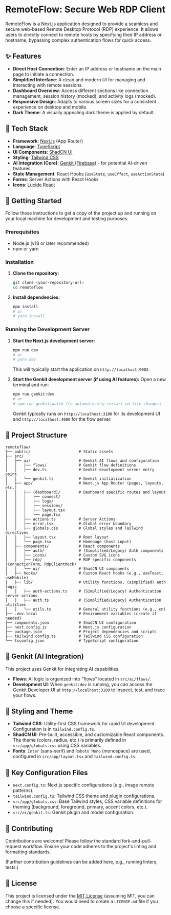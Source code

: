 
# RemoteFlow: Secure Web RDP Client

RemoteFlow is a Next.js application designed to provide a seamless and secure web-based Remote Desktop Protocol (RDP) experience. It allows users to directly connect to remote hosts by specifying their IP address or hostname, bypassing complex authentication flows for quick access.

## ✨ Features

*   **Direct Host Connection**: Enter an IP address or hostname on the main page to initiate a connection.
*   **Simplified Interface**: A clean and modern UI for managing and interacting with remote sessions.
*   **Dashboard Overview**: Access different sections like connection management, session history (mocked), and activity logs (mocked).
*   **Responsive Design**: Adapts to various screen sizes for a consistent experience on desktop and mobile.
*   **Dark Theme**: A visually appealing dark theme is applied by default.

## 🚀 Tech Stack

*   **Framework**: [Next.js](https://nextjs.org/) (App Router)
*   **Language**: [TypeScript](https://www.typescriptlang.org/)
*   **UI Components**: [ShadCN UI](https://ui.shadcn.com/)
*   **Styling**: [Tailwind CSS](https://tailwindcss.com/)
*   **AI Integration (Core)**: [Genkit (Firebase)](https://firebase.google.com/docs/genkit) - for potential AI-driven features.
*   **State Management**: React Hooks (`useState`, `useEffect`, `useActionState`)
*   **Forms**: Server Actions with React Hooks
*   **Icons**: [Lucide React](https://lucide.dev/)

## 🏁 Getting Started

Follow these instructions to get a copy of the project up and running on your local machine for development and testing purposes.

### Prerequisites

*   Node.js (v18 or later recommended)
*   npm or yarn

### Installation

1.  **Clone the repository:**
    ```bash
    git clone <your-repository-url>
    cd remoteflow
    ```

2.  **Install dependencies:**
    ```bash
    npm install
    # or
    # yarn install
    ```

### Running the Development Server

1.  **Start the Next.js development server:**
    ```bash
    npm run dev
    # or
    # yarn dev
    ```
    This will typically start the application on `http://localhost:9002`.

2.  **Start the Genkit development server (if using AI features):**
    Open a new terminal and run:
    ```bash
    npm run genkit:dev
    # or
    # npm run genkit:watch (to automatically restart on file changes)
    ```
    Genkit typically runs on `http://localhost:3100` for its development UI and `http://localhost:4000` for the flow server.

## 📂 Project Structure

```
remoteflow/
├── public/                     # Static assets
├── src/
│   ├── ai/                     # Genkit AI flows and configuration
│   │   ├── flows/              # Genkit flow definitions
│   │   ├── dev.ts              # Genkit development server entry point
│   │   └── genkit.ts           # Genkit initialization
│   ├── app/                    # Next.js App Router (pages, layouts, etc.)
│   │   ├── (dashboard)/        # Dashboard specific routes and layout
│   │   │   ├── connect/
│   │   │   ├── logs/
│   │   │   ├── sessions/
│   │   │   ├── layout.tsx
│   │   │   └── page.tsx
│   │   ├── actions.ts          # Server Actions
│   │   ├── error.tsx           # Global error boundary
│   │   ├── globals.css         # Global styles and Tailwind directives
│   │   ├── layout.tsx          # Root layout
│   │   └── page.tsx            # Homepage (host input)
│   ├── components/             # React components
│   │   ├── auth/               # (Simplified/Legacy) Auth components
│   │   ├── icons/              # Custom SVG icons
│   │   ├── rdp/                # RDP specific components (ConnectionForm, RdpClientMock)
│   │   └── ui/                 # ShadCN UI components
│   ├── hooks/                  # Custom React hooks (e.g., useToast, useMobile)
│   ├── lib/                    # Utility functions, (simplified) auth logic
│   │   ├── auth-actions.ts     # (Simplified/Legacy) Authentication server actions
│   │   ├── auth.ts             # (Simplified/Legacy) Authentication utilities
│   │   └── utils.ts            # General utility functions (e.g., cn)
├── .env.local                  # Environment variables (create if needed)
├── components.json             # ShadCN UI configuration
├── next.config.js              # Next.js configuration
├── package.json                # Project dependencies and scripts
├── tailwind.config.ts          # Tailwind CSS configuration
└── tsconfig.json               # TypeScript configuration
```

## 🤖 Genkit (AI Integration)

This project uses Genkit for integrating AI capabilities.

*   **Flows**: AI logic is organized into "flows" located in `src/ai/flows/`.
*   **Development UI**: When `genkit:dev` is running, you can access the Genkit Developer UI at `http://localhost:3100` to inspect, test, and trace your flows.

## 🎨 Styling and Theme

*   **Tailwind CSS**: Utility-first CSS framework for rapid UI development. Configuration is in `tailwind.config.ts`.
*   **ShadCN UI**: Pre-built, accessible, and customizable React components. The theme (colors, radius, etc.) is primarily defined in `src/app/globals.css` using CSS variables.
*   **Fonts**: `Inter` (sans-serif) and `Roboto Mono` (monospace) are used, configured in `src/app/layout.tsx` and `tailwind.config.ts`.

## 🔧 Key Configuration Files

*   `next.config.ts`: Next.js specific configurations (e.g., image remote patterns).
*   `tailwind.config.ts`: Tailwind CSS theme and plugin configurations.
*   `src/app/globals.css`: Base Tailwind styles, CSS variable definitions for theming (background, foreground, primary, accent colors, etc.).
*   `src/ai/genkit.ts`: Genkit plugin and model configuration.

## 🤝 Contributing

Contributions are welcome! Please follow the standard fork-and-pull-request workflow. Ensure your code adheres to the project's linting and formatting standards.

(Further contribution guidelines can be added here, e.g., running linters, tests.)

## 📄 License

This project is licensed under the [MIT License](LICENSE.md) (assuming MIT, you can change this if needed).
You would need to create a `LICENSE.md` file if you choose a specific license.
```